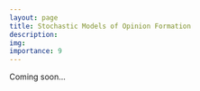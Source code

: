 ```yaml
---
layout: page
title: Stochastic Models of Opinion Formation
description:
img: 
importance: 9
---
```


Coming soon...
